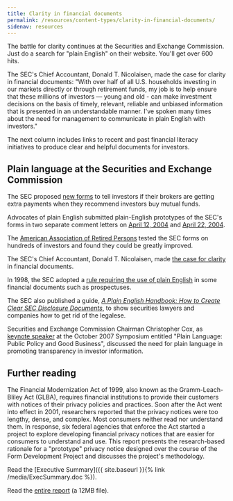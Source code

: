 ```yaml
---
title: Clarity in financial documents
permalink: /resources/content-types/clarity-in-financial-documents/
sidenav: resources
---
```


The battle for clarity continues at the Securities and Exchange Commission. Just do a search for "plain English" on their website. You'll get over 600 hits.

The SEC's Chief Accountant, Donald T. Nicolaisen, made the case for clarity in financial documents: "With over half of all U.S. households investing in our markets directly or through retirement funds, my job is to help ensure that these millions of investors — young and old - can make investment decisions on the basis of timely, relevant, reliable and unbiased information that is presented in an understandable manner. I've spoken many times about the need for management to communicate in plain English with investors."

The next column includes links to recent and past financial literacy initiatives to produce clear and helpful documents for investors.

## Plain language at the Securities and Exchange Commission

The SEC proposed [new forms](http://www.sec.gov/rules/proposed/33-8358.pdf) to tell investors if their brokers are getting extra payments when they recommend investors buy mutual funds.

Advocates of plain English submitted plain-English prototypes of the SEC's forms in two separate comment letters on [April 12, 2004](http://www.sec.gov/rules/proposed/s70604/s70604-638.pdf) and [April 22, 2004](http://www.sec.gov/rules/proposed/s70604/s70604-720.pdf).

The [American Association of Retired Persons](http://www.sec.gov/rules/proposed/s70604/s70604-988.pdf) tested the SEC forms on hundreds of investors and found they could be greatly improved.

The SEC's Chief Accountant, Donald T. Nicolaisen, made [the case for clarity](http://www.sec.gov/news/speech/spch100704dtn.htm) in financial documents.

In 1998, the SEC adopted a [rule requiring the use of plain English](http://www.sec.gov/rules/final/33-7497.txt) in some financial documents such as prospectuses.

The SEC also published a guide, _[A Plain English Handbook: How to Create Clear SEC Disclosure Documents](http://www.sec.gov/news/extra/handbook.htm)_, to show securities lawyers and companies how to get rid of the legalese.

Securities and Exchange Commission Chairman Christopher Cox, as [keynote speaker](http://www.sec.gov/news/speech/2007/spch101207cc.htm) at the October 2007 Symposium entitled "Plain Language: Public Policy and Good Business", discussed the need for plain language in promoting transparency in investor information.

## Further reading

The Financial Modernization Act of 1999, also known as the Gramm-Leach-Bliley Act (GLBA), requires financial institutions to provide their customers with notices of their privacy policies and practices. Soon after the Act went into effect in 2001, researchers reported that the privacy notices were too lengthy, dense, and complex. Most consumers neither read nor understand them. In response, six federal agencies that enforce the Act started a project to explore developing financial privacy notices that are easier for consumers to understand and use. This report presents the research-based rationale for a "prototype" privacy notice designed over the course of the Form Development Project and discusses the project's methodology.

Read the [Executive Summary]({{ site.baseurl }}{% link /media/ExecSummary.doc %}).

Read the [entire report](http://www.ftc.gov/privacy/privacyinitiatives/ftcfinalreport060228.pdf) (a 12MB file).
